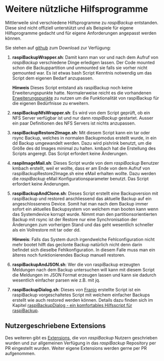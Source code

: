 # Weitere nützliche Hilfsprogramme

Mittlerweile sind verschiedene Hilfsprogramme zu *raspiBackup* entstanden. Diese
sind nicht offiziell unterstützt und als Beispiele für eigene Hilfsprogramme
gedacht und für eigene Anforderungen angepasst werden können.

Sie stehen auf [github](https://github.com/framps/raspiBackup/tree/master/helper) zum Download zur Verfügung:

1. **raspiBackupWrapper.sh**: Damit kann man vor und nach dem Aufruf von
   *raspiBackup* verschiedene Dinge erledigen lassen. Der Code mounted schon die
   Backuppartition und unmounted sie falls sie vorher nicht gemounted war. Es
   ist etwas bash Script Kenntnis notwendig um das Script dem eigenen Bedarf
   anzupassen.

   **Hinweis**
   Dieses Script entstand als raspiBackup noch keine Erweiterungspunkte hatte. Normalerweise
   reicht es die vorhandenen [Erweiterungspunkte](hooks-for-own-scripts.md)
   zu nutzen um die Funktionalität von raspiBackup für die eigenen Bedürfnisse zu erweitern.

2. **raspiBackupNfsWrapper.sh**: Es wird von dem Script geprüft, ob ein NFS Server
   verfügbar ist und nur dann *raspiBackup* gestartet. Ausser ein paar
   Definitionen des NFS Servers ist nichts anzupassen.

3. **raspiBackupRestore2Image.sh**: Mit diesem Script kann ein tar oder rsync
   Backup, welches in normalen Backupmodus erstellt wurde, in ein dd Backup
   umgewandelt werden. Dazu wird pishrink benutzt, um die Größe des dd Images
   minimal zu halten. kmbach hat die Erstellung des Scripts angeregt.
   Das Script erfordert keine Änderungen.

4. **raspiImageMail.sh**: Dieses Script wurde von dem *raspiBackup* Benutzer kmbach
   erstellt, weil er wollte, dass er am Ende von dem Aufruf von
   raspiBackupRestore2Image.sh eine eMail erhalten wollte. Dazu werden die
   *raspiBackup* eMail Konfigurationsparameter benutzt.
   Das Script erfordert keine Änderungen.

5. **raspiBackupAndClone.sh**: Dieses Script erstellt eine Backupversion mit raspiBackup
   und restored anschliessend das aktuelle Backup auf ein angeschlossenens Device. Somit hat
   man nach dem Backup immer sofort ein aktuelles Backupsystem von welchem man booten kann
   wenn das Systemdevice korrupt wurde. Nimmt man den partitionsorientierten Backup mit rsync
   ist der Restore nur eine Synchronisation der Änderungen zum vorherigen Stand und das geht
   wesentlich schneller als ein Vollrestore mit tar oder dd.

   **Hinweis**: Falls das System durch irgendwelche Fehlconfiguration nicht mehr bootet hilft das geclonte Backup
   natürlich nicht denn darin befindet sich dieselbe Fehlkonfiguration. In diesem Falle muss man ein
   älteres noch funktionierendes Backup manuell restoren.

6. **raspiBackupAndJSON.sh**: Wer die von raspiBackup erzeugten Meldungen nach dem Backup untersuchen will
   kann mit diesem Script die Meldungen im JSON Format erzeugen lassen und kann sie dadurch wesentlich einfacher parsen
   wie z.B. mit jq.

7. **raspiBackupDialog.sh**: Dieses von [Franjo](https://github.com/franjo-G) erstellte Script ist ein raspiBackup vorgeschaltetes
   Script mit welchem einfacher Backups erstellt wie auch restored werden können.
   Details dazu finden sich im Kapitel [raspiBackupDialog - ein komfortables Hilfsscript für raspiBackup](raspibackupdialog-a-convenient-helper-script-for-raspibackup.md).

## Nutzergeschriebene Extensions

Des weiteren gibt es [Extensions](https://github.com/framps/raspiBackup/tree/master/extensions_userprovided),
die von *raspiBackup* Nutzern geschrieben wurden und zur allgemeinen
Verfügung in das *raspiBackup* Repository per PR eingestellt wurden. Weiter eigene Extensions werden
gerne per PR aufgenommen.

[.status]: rst
[.source]: https://www.linux-tips-and-tricks.de/de/raspibackupcategoried/507-raspibackup-nuetzliche-hilfsprogramme
[.source]: https://www.linux-tips-and-tricks.de/en/raspibackupcategorye/508-raspibackup-nuetzliche-hilfsprogramme-2

